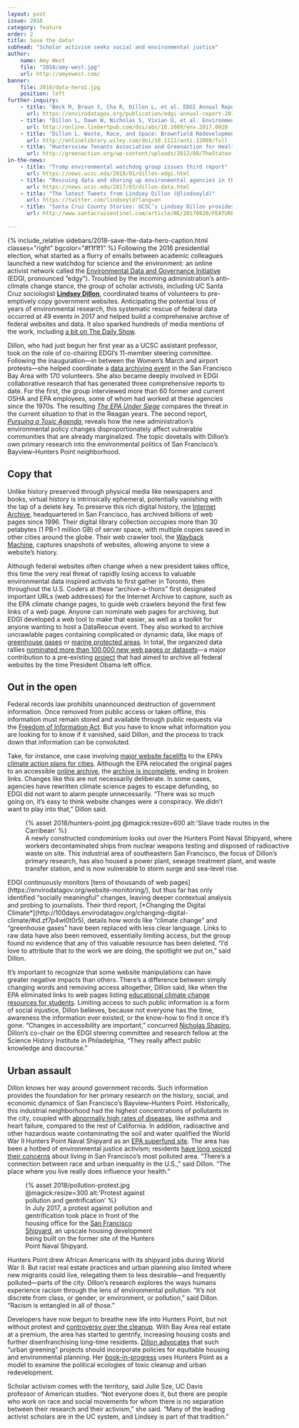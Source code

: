 ```yaml
---
layout: post
issue: 2018
category: feature
order: 2
title: Save the data!
subhead: "Scholar activism seeks social and environmental justice"
author:
    name: Amy West
    file: "2018/amy-west.jpg"
    url: http://amyewest.com/
banner:
    file: 2018/data-hero1.jpg
    position: left
further-inquiry:
    - title: "Beck M, Braun S, Cha R, Dillon L, et al. EDGI Annual Report 2018 EDGI, 2018"
      url: https://envirodatagov.org/publication/edgi-annual-report-2018/
    - title: "Dillon L, Dawn W, Nicholas S, Vivian U, et al. Environmental Data Justice and the Trump Administration: Reflections from the Environmental Data and Governance Initiative. Environmental Justice 2017;10(6):186-92"
      url: http://online.liebertpub.com/doi/abs/10.1089/env.2017.0020
    - title: "Dillon L. Waste, Race, and Space: Brownfield Redevelopment and Environmental Justice at the Hunters Point Shipyard. Antipode: A Journal of Radical Geography 2014;46(5):1205-21"
      url: http://onlinelibrary.wiley.com/doi/10.1111/anti.12009/full
    - title: "Huntersview Tenants Association and Greenaction for Health & Environmental Justice. Pollution, Health, Environmental Racism and Injustice: A Toxic Inventory of Bayview Hunters Point, San Francisco [PDF]"
      url: http://greenaction.org/wp-content/uploads/2012/08/TheStateoftheEnvironment090204Final.pdf
in-the-news:
    - title: "Trump environmental watchdog group issues third report"
      url: https://news.ucsc.edu/2018/01/dillon-edgi.html
    - title: "Rescuing data and shoring up environmental agencies in the Trump era"
      url: https://news.ucsc.edu/2017/03/dillon-data.html
    - title: "The latest Tweets from Lindsey Dillon (@lindseyld)"
      url: https://twitter.com/lindseyld?lang=en
    - title: "Santa Cruz County Stories: UCSC’s Lindsey Dillon provides a model of meaningful activism in the Trump era"
      url: http://www.santacruzsentinel.com/article/NE/20170820/FEATURES/170829975
    
---
```

{% include_relative sidebars/2018-save-the-data-hero-caption.html classes="right" bgcolor="#f1f1f1" %}
Following the 2016 presidential election, what started as a flurry of emails between academic colleagues launched a new watchdog for science and the environment: an online activist network called the [Environmental Data and Governance Initiative](https://envirodatagov.org/about/) (EDGI, pronounced “edgy”). Troubled by the incoming administration’s anti–climate change stance, the group of scholar activists, including UC Santa Cruz sociologist [**Lindsey Dillon**](https://sociology.ucsc.edu/faculty/singleton.php?&singleton=true&cruz_id=lidillon), coordinated teams of volunteers to pre-emptively copy government websites. Anticipating the potential loss of years of environmental research, this systematic rescue of federal data occurred at 49 events in 2017 and helped build a comprehensive archive of federal websites and data. It also sparked hundreds of media mentions of the work, including [a bit on The Daily Show](http://www.cc.com/video-clips/9n7n5i/the-daily-show-with-trevor-noah-canada-holds-on-to-u-s--climate-data-for-a-bit).

Dillon, who had just begun her first year as a UCSC assistant professor, took on the role of co-chairing EDGI’s 11-member steering committee. Following the inauguration—in between the Women’s March and airport protests—she helped coordinate a [data archiving event](https://www.wired.com/2017/02/diehard-coders-just-saved-nasas-earth-science-data/) in the San Francisco Bay Area with 170 volunteers. She also became deeply involved in EDGI collaborative research that has generated three comprehensive reports to date. For the first, the group interviewed more than 60 former and current OSHA and EPA employees, some of whom had worked at these agencies since the 1970s. The resulting [*The EPA Under Siege*](https://100days.envirodatagov.org/epa-under-siege/) compares the threat in the current situation to that in the Reagan years. The second report, [*Pursuing a Toxic Agenda*](http://100days.envirodatagov.org/pursuing-toxic-agenda/), reveals how the new administration’s environmental policy changes disproportionately affect vulnerable communities that are already marginalized. The topic dovetails with Dillon’s own primary research into the environmental politics of San Francisco’s Bayview–Hunters Point neighborhood.

## Copy that ##

Unlike history preserved through physical media like newspapers and books, virtual history is intrinsically ephemeral, potentially vanishing with the tap of a delete key. To preserve this rich digital history, the [Internet Archive](https://archive.org/about/), headquartered in San Francisco, has archived billions of web pages since 1996. Their digital library collection occupies more than 30 petabytes (1 PB=1 million GB) of server space, with multiple copies saved in other cities around the globe. Their web crawler tool, the [Wayback Machine](http://web.archive.org/), captures snapshots of websites, allowing anyone to view a website’s history.

Although federal websites often change when a new president takes office, this time the very real threat of rapidly losing access to valuable environmental data inspired activists to first gather in Toronto, then throughout the U.S. Coders at these “archive-a-thons” first designated important URLs (web addresses) for the Internet Archive to capture, such as the EPA climate change pages, to guide web crawlers beyond the first few links of a web page. Anyone can nominate web pages for archiving, but EDGI developed a web tool to make that easier, as well as a toolkit for anyone wanting to host a DataRescue event. They also worked to archive uncrawlable pages containing complicated or dynamic data, like maps of [greenhouse gases](https://ghgdata.epa.gov/ghgp/main.do) or [marine protected areas](https://www.datarefuge.org/dataset/marine-protected-areas-inventory). In total, the organized data rallies [nominated more than 100,000 new web pages or datasets](https://blog.archive.org/2017/05/09/over-200-terabytes-of-the-government-web-archived/)—a major contribution to a pre-existing [project](http://digital2.library.unt.edu/nomination/eth2016/about/) that had aimed to archive all federal websites by the time President Obama left office.

## Out in the open ##

Federal records law prohibits unannounced destruction of government information. Once removed from public access or taken offline, this information must remain stored and available through public requests via the [Freedom of Information Act](https://www.foia.gov/). But you have to know what information you are looking for to know if it vanished, said Dillon, and the process to track down that information can be convoluted.

Take, for instance, one case involving [major website facelifts](https://www.nytimes.com/2017/10/20/climate/epa-climate-change.html?_r=0) to the EPA’s [climate action plans for cities](https://www.epa.gov/statelocalenergy). Although the EPA relocated the original pages to an accessible [online archive](https://archive.epa.gov/epa/statelocalclimate/developing-state-climate-change-action-plan.html#one), the [archive is incomplete](https://envirodatagov.org/epas-website-overhaul-continues/), ending in broken links. Changes like this are not necessarily deliberate. In some cases, agencies have rewritten climate science pages to escape defunding, so EDGI did not want to alarm people unnecessarily. “There was so much going on, it’s easy to think website changes were a conspiracy. We didn’t want to play into that,” Dillon said.

<figure class="" style="width:600px;">
  {% asset 2018/hunters-point.jpg @magick:resize=600 alt:'Slave trade routes in the Carribean' %}
  <figcaption>A newly constructed condominium looks out over the Hunters Point Naval Shipyard, where workers decontaminated ships from nuclear weapons testing and disposed of radioactive waste on site. This industrial area of southeastern San Francisco, the focus of Dillon’s primary research, has also housed a power plant, sewage treatment plant, and waste transfer station, and is now vulnerable to storm surge and sea-level rise.
</figcaption>
</figure>
EDGI continuously monitors [tens of thousands of web pages](https://envirodatagov.org/website-monitoring/), but thus far has only identified “socially meaningful” changes, leaving deeper contextual analysis and probing to journalists. Their third report, [*Changing the Digital Climate*](http://100days.envirodatagov.org/changing-digital-climate/#id.zf7p4wl0t0r5), details how words like “climate change” and “greenhouse gases” have been replaced with less clear language. Links to raw data have also been removed, essentially limiting access, but the group found no evidence that any of this valuable resource has been deleted. “I’d love to attribute that to the work we are doing, the spotlight we put on,” said Dillon.

It’s important to recognize that some website manipulations can have greater negative impacts than others. There’s a difference between simply changing words and removing access altogether, Dillon said, like when the EPA eliminated links to web pages listing [educational climate change resources for students](https://www.washingtonpost.com/news/energy-environment/wp/2017/05/06/epa-buries-climate-change-site-for-kids/?utm_term=.cc88421597c8). Limiting access to such public information is a form of social injustice, Dillon believes, because not everyone has the time, awareness the information ever existed, or the know-how to find it once it’s gone. “Changes in accessibility are important,” concurred [Nicholas Shapiro](https://www.sciencehistory.org/profile/nicholas-shapiro), Dillon’s co-chair on the EDGI steering committee and research fellow at the Science History Institute in Philadelphia, “They really affect public knowledge and discourse.”

## Urban assault ##

Dillon knows her way around government records. Such information provides the foundation for her primary research on the history, social, and economic dynamics of San Francisco’s Bayview–Hunters Point. Historically, this industrial neighborhood had the highest concentrations of pollutants in the city, coupled with [abnormally high rates of diseases](http://barhii.org/wp-content/uploads/2015/09/barhii_hiba.pdf), like asthma and heart failure, compared to the rest of California. In addition, radioactive and other hazardous waste contaminating the soil and water qualified the World War II Hunters Point Naval Shipyard as an [EPA superfund site](https://cumulis.epa.gov/supercpad/cursites/csitinfo.cfm?id=0902722). The area has been a hotbed of environmental justice activism; residents [have long voiced their concerns](http://www.sfweekly.com/topstories/bayview-hunters-point-leads-the-charge-against-a-rising-tide-of-pollution/) about living in San Francisco’s most polluted area. “There’s a connection between race and urban inequality in the U.S.,” said Dillon. “The place where you live really does influence your health.”
<figure class="left" style="width:300px;">
  {% asset 2018/pollution-protest.jpg @magick:resize=300 alt:'Protest against pollution and gentrification' %}
  <figcaption>In July 2017, a protest against pollution and gentrification took place in front of the housing office for the <a href="https://thesfshipyard.com/">San Francisco Shipyard</a>, an upscale housing development being built on the former site of the Hunters Point Naval Shipyard.
</figcaption>
</figure>
Hunters Point drew African Americans with its shipyard jobs during World War II. But racist real estate practices and urban planning also limited where new migrants could live, relegating them to less desirable—and frequently polluted—parts of the city. Dillon’s research explores the ways humans experience racism through the lens of environmental pollution. “It’s not discrete from class, or gender, or environment, or pollution,” said Dillon. “Racism is entangled in all of those.”

Developers have now begun to breathe new life into Hunters Point, but not without protest and [controversy over the cleanup](https://sf.curbed.com/2018/1/26/16916742/hunters-point-shipyard-toxic-cleanup). With Bay Area real estate at a premium, the area has started to gentrify, increasing housing costs and further disenfranchising long-time residents. [Dillon advocates](https://theconversation.com/cleaning-up-toxic-sites-shouldnt-clear-out-the-neighbors-74741) that such “urban greening” projects should incorporate policies for equitable housing and environmental planning. Her [book-in-progress](http://lindseydillon.weebly.com/research.html) uses Hunters Point as a model to examine the political ecologies of toxic cleanup and urban redevelopment.

Scholar activism comes with the territory, said Julie Sze, UC Davis professor of American studies. “Not everyone does it, but there are people who work on race and social movements for whom there is no separation between their research and their activism,” she said. “Many of the leading activist scholars are in the UC system, and Lindsey is part of that tradition.”